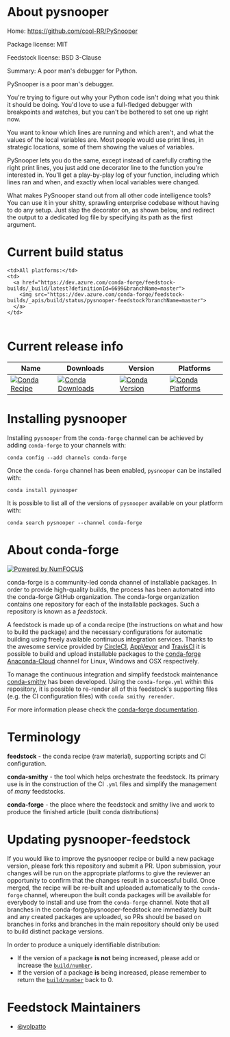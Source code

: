 About pysnooper
===============

Home: https://github.com/cool-RR/PySnooper

Package license: MIT

Feedstock license: BSD 3-Clause

Summary: A poor man's debugger for Python.

PySnooper is a poor man's debugger.

You're trying to figure out why your Python code isn't doing what you think it should be doing.
You'd love to use a full-fledged debugger with breakpoints and watches, but you can't be bothered
to set one up right now.

You want to know which lines are running and which aren't, and what the values of the local variables are.
Most people would use print lines, in strategic locations, some of them showing the values of variables.

PySnooper lets you do the same, except instead of carefully crafting the right print lines,
you just add one decorator line to the function you're interested in. You'll get a play-by-play
log of your function, including which lines ran and when, and exactly when local variables were changed.

What makes PySnooper stand out from all other code intelligence tools? You can use it in your shitty,
sprawling enterprise codebase without having to do any setup. Just slap the decorator on, as shown below,
and redirect the output to a dedicated log file by specifying its path as the first argument.


Current build status
====================


<table><tr>
    
    <td>All platforms:</td>
    <td>
      <a href="https://dev.azure.com/conda-forge/feedstock-builds/_build/latest?definitionId=6699&branchName=master">
        <img src="https://dev.azure.com/conda-forge/feedstock-builds/_apis/build/status/pysnooper-feedstock?branchName=master">
      </a>
    </td>
  </tr>
</table>

Current release info
====================

| Name | Downloads | Version | Platforms |
| --- | --- | --- | --- |
| [![Conda Recipe](https://img.shields.io/badge/recipe-pysnooper-green.svg)](https://anaconda.org/conda-forge/pysnooper) | [![Conda Downloads](https://img.shields.io/conda/dn/conda-forge/pysnooper.svg)](https://anaconda.org/conda-forge/pysnooper) | [![Conda Version](https://img.shields.io/conda/vn/conda-forge/pysnooper.svg)](https://anaconda.org/conda-forge/pysnooper) | [![Conda Platforms](https://img.shields.io/conda/pn/conda-forge/pysnooper.svg)](https://anaconda.org/conda-forge/pysnooper) |

Installing pysnooper
====================

Installing `pysnooper` from the `conda-forge` channel can be achieved by adding `conda-forge` to your channels with:

```
conda config --add channels conda-forge
```

Once the `conda-forge` channel has been enabled, `pysnooper` can be installed with:

```
conda install pysnooper
```

It is possible to list all of the versions of `pysnooper` available on your platform with:

```
conda search pysnooper --channel conda-forge
```


About conda-forge
=================

[![Powered by NumFOCUS](https://img.shields.io/badge/powered%20by-NumFOCUS-orange.svg?style=flat&colorA=E1523D&colorB=007D8A)](http://numfocus.org)

conda-forge is a community-led conda channel of installable packages.
In order to provide high-quality builds, the process has been automated into the
conda-forge GitHub organization. The conda-forge organization contains one repository
for each of the installable packages. Such a repository is known as a *feedstock*.

A feedstock is made up of a conda recipe (the instructions on what and how to build
the package) and the necessary configurations for automatic building using freely
available continuous integration services. Thanks to the awesome service provided by
[CircleCI](https://circleci.com/), [AppVeyor](https://www.appveyor.com/)
and [TravisCI](https://travis-ci.org/) it is possible to build and upload installable
packages to the [conda-forge](https://anaconda.org/conda-forge)
[Anaconda-Cloud](https://anaconda.org/) channel for Linux, Windows and OSX respectively.

To manage the continuous integration and simplify feedstock maintenance
[conda-smithy](https://github.com/conda-forge/conda-smithy) has been developed.
Using the ``conda-forge.yml`` within this repository, it is possible to re-render all of
this feedstock's supporting files (e.g. the CI configuration files) with ``conda smithy rerender``.

For more information please check the [conda-forge documentation](https://conda-forge.org/docs/).

Terminology
===========

**feedstock** - the conda recipe (raw material), supporting scripts and CI configuration.

**conda-smithy** - the tool which helps orchestrate the feedstock.
                   Its primary use is in the construction of the CI ``.yml`` files
                   and simplify the management of *many* feedstocks.

**conda-forge** - the place where the feedstock and smithy live and work to
                  produce the finished article (built conda distributions)


Updating pysnooper-feedstock
============================

If you would like to improve the pysnooper recipe or build a new
package version, please fork this repository and submit a PR. Upon submission,
your changes will be run on the appropriate platforms to give the reviewer an
opportunity to confirm that the changes result in a successful build. Once
merged, the recipe will be re-built and uploaded automatically to the
`conda-forge` channel, whereupon the built conda packages will be available for
everybody to install and use from the `conda-forge` channel.
Note that all branches in the conda-forge/pysnooper-feedstock are
immediately built and any created packages are uploaded, so PRs should be based
on branches in forks and branches in the main repository should only be used to
build distinct package versions.

In order to produce a uniquely identifiable distribution:
 * If the version of a package **is not** being increased, please add or increase
   the [``build/number``](https://conda.io/docs/user-guide/tasks/build-packages/define-metadata.html#build-number-and-string).
 * If the version of a package **is** being increased, please remember to return
   the [``build/number``](https://conda.io/docs/user-guide/tasks/build-packages/define-metadata.html#build-number-and-string)
   back to 0.

Feedstock Maintainers
=====================

* [@volpatto](https://github.com/volpatto/)

